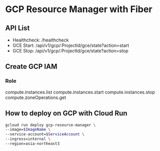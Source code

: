 # GCP Resource Manager with Fiber

## API List

- Healthcheck: /healthcheck
- GCE Start: /api/v1/gcp/:ProjectId/gce/state?action=start
- GCE Stop: /api/v1/gcp/:ProjectId/gce/state?action=stop

## Create GCP IAM

### Role

compute.instances.list
compute.instances.start
compute.instances.stop
compute.zoneOperations.get

## How to deploy on GCP with Cloud Run

```bash
gcloud run deploy gcp-resource-manager \
--image=$ImageName \
--service-account=$ServiceAccount \
--ingress=internal \
--region=asia-northeast3
```
